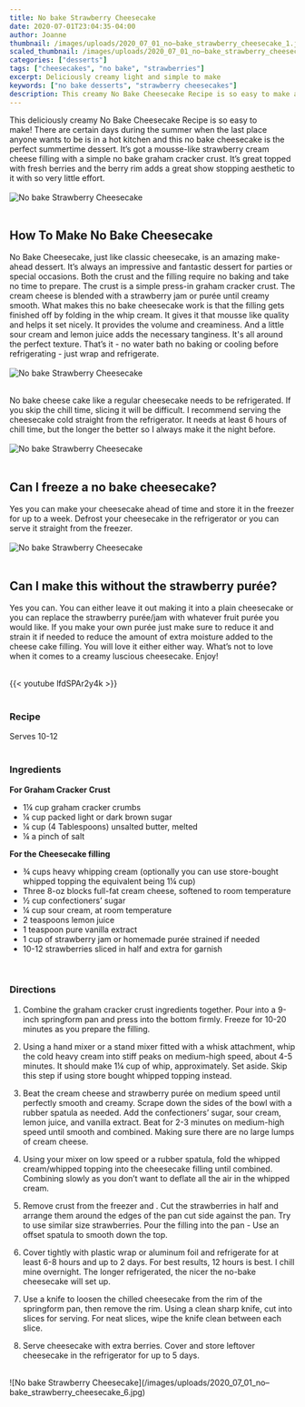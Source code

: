 ```yaml
---
title: No bake Strawberry Cheesecake
date: 2020-07-01T23:04:35-04:00
author: Joanne
thumbnail: /images/uploads/2020_07_01_no–bake_strawberry_cheesecake_1.jpg
scaled_thumbnail: /images/uploads/2020_07_01_no–bake_strawberry_cheesecake_0.jpg
categories: ["desserts"]
tags: ["cheesecakes", "no bake", "strawberries"]
excerpt: Deliciously creamy light and simple to make
keywords: ["no bake desserts", "strawberry cheesecakes"]
description: This creamy No Bake Cheesecake Recipe is so easy to make and super delicous
---
```


This deliciously creamy No Bake Cheesecake Recipe is so easy to make! There are certain days during the summer when the last place anyone wants to be is in a hot kitchen and this no bake cheesecake is the perfect summertime dessert. It’s got a mousse-like strawberry cream cheese filling with a simple no bake graham cracker crust. It’s great topped with fresh berries and the berry rim adds a great show stopping aesthetic to it with so very little effort.
</br>
</br>
![No bake Strawberry Cheesecake](/images/uploads/2020_07_01_no–bake_strawberry_cheesecake_2.jpg)
</br>
</br>

## How To Make No Bake Cheesecake
No Bake Cheesecake, just like classic cheesecake, is an amazing make-ahead dessert. It’s always an impressive and fantastic dessert for parties or special occasions. Both the crust and the filling require no baking and take no time to prepare. The crust is a simple press-in graham cracker crust. The cream cheese is blended with a strawberry jam or purée until creamy smooth. What makes this no bake cheesecake work is that the filling gets finished off by folding in the whip cream. It gives it that mousse like quality and helps it set nicely.  It provides the volume and creaminess. And a little sour cream and lemon juice adds the necessary tanginess. It's all around the perfect texture. That’s it - no water bath no baking or cooling before refrigerating - just wrap and refrigerate. 
</br>
</br>
![No bake Strawberry Cheesecake](/images/uploads/2020_07_01_no–bake_strawberry_cheesecake_3.jpg)
</br>
</br>

No bake cheese cake like a regular  cheesecake needs to be refrigerated. If you skip the chill time, slicing it will be difficult. I recommend serving the cheesecake cold straight from the refrigerator. It needs at least 6 hours of chill time, but the longer the better so I always make it the night before. 
</br>
</br>
![No bake Strawberry Cheesecake](/images/uploads/2020_07_01_no–bake_strawberry_cheesecake_4.jpg)
</br>
</br>

## Can I freeze a no bake cheesecake? 
Yes you can make your cheesecake ahead of time and store it in the freezer for up to a week. Defrost your cheesecake in the refrigerator or you can serve it straight from the freezer. 
</br>
</br>
![No bake Strawberry Cheesecake](/images/uploads/2020_07_01_no–bake_strawberry_cheesecake_5.jpg)
</br>
</br>

## Can I make this without the strawberry purée? 
Yes you can. You can either leave it out making it into a plain cheesecake or you can replace the strawberry purée/jam with whatever fruit purée you would like. If you make your own purée just make sure to reduce it and strain it if needed to reduce the amount of extra moisture added to the cheese cake filling. You will love it either either way. What’s not to love when it comes to a creamy luscious cheesecake. Enjoy! 
</br>
</br>

{{< youtube lfdSPAr2y4k >}}
</br>
</br>

### Recipe
Serves 10-12 
</br>
</br>

### Ingredients

__For Graham Cracker Crust__

* <span itemprop="recipeIngredient">1&frac14; cup graham cracker crumbs </span>
* <span itemprop="recipeIngredient">&frac14; cup packed light or dark brown sugar</span>
* <span itemprop="recipeIngredient">&frac14; cup (4 Tablespoons) unsalted butter, melted</span>
* <span itemprop="recipeIngredient">&frac14; a pinch of salt</span>

__For the Cheesecake filling__

* <span itemprop="recipeIngredient">&frac34; cups heavy whipping cream (optionally you can use store-bought whipped topping the equivalent being 1&frac14; cup) </span>
* <span itemprop="recipeIngredient">Three 8-oz blocks full-fat cream cheese, softened to room temperature</span>
* <span itemprop="recipeIngredient">&frac12; cup confectioners’ sugar</span>
* <span itemprop="recipeIngredient">&frac14; cup sour cream, at room temperature</span>
* <span itemprop="recipeIngredient">2 teaspoons lemon juice</span>
* <span itemprop="recipeIngredient">1 teaspoon pure vanilla extract</span>
* <span itemprop="recipeIngredient">1 cup of strawberry jam or homemade purée strained if needed </span>
* <span itemprop="recipeIngredient">10-12 strawberries sliced in half and extra for garnish </span>
</br>

### Directions

1. Combine the graham cracker crust ingredients together. Pour into a 9-inch springform pan and press into the bottom firmly.  Freeze for 10-20 minutes as you prepare the filling.

1. Using a hand mixer or a stand mixer fitted with a whisk attachment, whip the cold heavy cream into stiff peaks on medium-high speed, about 4-5 minutes. It should make 1&frac14; cup of whip, approximately. Set aside. Skip this step if using store bought whipped topping instead. 

1. Beat the cream cheese and strawberry purée on medium speed until perfectly smooth and creamy. Scrape down the sides of the bowl with a rubber spatula as needed. Add the confectioners’ sugar, sour cream, lemon juice, and vanilla extract. Beat for 2-3 minutes on medium-high speed until smooth and combined. Making sure there are no large lumps of cream cheese. 

1. Using your mixer on low speed or a rubber spatula, fold the whipped cream/whipped topping into the cheesecake filling until combined. Combining slowly as you don’t want to deflate all the air in the whipped cream.

1. Remove crust from the freezer and . Cut the strawberries in half and arrange them around the edges of the pan cut side against the pan. Try to use similar size strawberries. Pour the filling into the pan - Use an offset spatula to smooth down the top.

1. Cover tightly with plastic wrap or aluminum foil and refrigerate for at least 6-8 hours and up to 2 days. For best results, 12 hours is best. I chill mine overnight. The longer refrigerated, the nicer the no-bake cheesecake will set up.

1. Use a knife to loosen the chilled cheesecake from the rim of the springform pan, then remove the rim. Using a clean sharp knife, cut into slices for serving. For neat slices, wipe the knife clean between each slice.

1. Serve cheesecake with extra berries. Cover and store leftover cheesecake in the refrigerator for up to 5 days.

</br>
![No bake Strawberry Cheesecake](/images/uploads/2020_07_01_no–bake_strawberry_cheesecake_6.jpg)